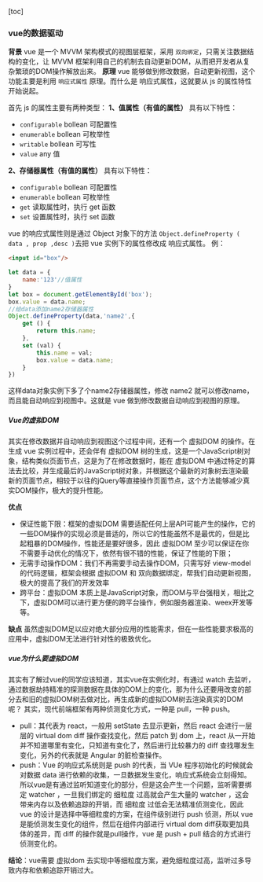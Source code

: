 [toc]
### vue的数据驱动
**背景**
vue 是一个 MVVM 架构模式的视图层框架，采用 `双向绑定`，只需关注数据结构的变化，让 MVVM 框架利用自己的机制去自动更新DOM，从而把开发者从复杂繁琐的DOM操作解放出来。
**原理**
vue 能够做到修改数据，自动更新视图，这个功能主要是利用 `响应式属性` 原理。而什么是 响应式属性，这就要从 js 的属性特性开始说起。

首先 js 的属性主要有两种类型：
**1、值属性（有值的属性）**
具有以下特性：
* `configurable` bollean 可配置性 
* `enumerable` bollean 可枚举性 
* `writable` bollean 可写性 
* `value` any 值

**2、存储器属性（有值的属性）**
具有以下特性：
* `configurable` bollean 可配置性 
* `enumerable` bollean 可枚举性 
* `get` 读取属性时，执行 get 函数
* `set` 设置属性时，执行 set 函数 

vue 的响应式属性则是通过 Object 对象下的方法 `Object.defineProperty ( data , prop ,desc )`去把 vue 实例下的属性修改成 响应式属性。
例：
```html
<input id="box"/>
```
```js
let data = {
    name:'123'//值属性
}
let box = document.getElementById('box');
box.value = data.name;
//给data添加name2存储器属性
Object.defineProperty(data,'name2',{
    get () {
        return this.name;
    },
    set (val) {
        this.name = val;
        box.value = data.name;
    }
})
```
这样data对象实例下多了个name2存储器属性，修改 name2 就可以修改name，而且能自动响应到视图中。这就是 vue 做到修改数据自动响应到视图的原理。
##### Vue的虚拟DOM
其实在修改数据并自动响应到视图这个过程中间，还有一个 虚拟DOM 的操作。在生成 vue 实例过程中，还会伴有 虚拟DOM 树的生成，这是一个JavaScript树对象，结构类似页面节点，这是为了在修改数据时，能在 虚拟DOM 中通过特定的算法去比较，并生成最后的JavaScript树对象，并根据这个最新的对象树去渲染最新的页面节点，相较于以往的jQuery等直接操作页面节点，这个方法能够减少真实DOM操作，极大的提升性能。

**优点**
- 保证性能下限：框架的虚拟DOM 需要适配任何上层API可能产生的操作，它的一些DOM操作的实现必须是普适的，所以它的性能虽然不是最优的，但是比起粗暴的DOM操作，性能还是要好很多，因此 虚拟DOM 至少可以保证在你不需要手动优化的情况下，依然有很不错的性能，保证了性能的下限；
- 无需手动操作DOM：我们不再需要手动去操作DOM，只需写好 view-model 的代码逻辑，框架会根据 虚拟DOM 和 双向数据绑定，帮我们自动更新视图，极大的提高了我们的开发效率
- 跨平台：虚拟DOM 本质上是JavaScript对象，而DOM与平台强相关，相比之下，虚拟DOM可以进行更方便的跨平台操作，例如服务器渲染、weex开发等等。

**缺点**
虽然虚拟DOM足以应对绝大部分应用的性能需求，但在一些性能要求极高的应用中，虚拟DOM无法进行针对性的极致优化。

##### vue为什么要虚拟DOM
其实有了解过vue的同学应该知道，其实vue在实例化时，有通过 watch 去监听，通过数据劫持精准的探测数据在具体的DOM上的变化，那为什么还要用改变的部分去和旧的虚拟DOM树去做对比，再生成新的虚拟DOM树去渲染真实的DOM呢？
其实，现代前端框架有两种侦测变化方式，一种是 pull，一种 push。
- pull：其代表为 react，一般用 setState 去显示更新，然后 react 会进行一层层的 virtual dom diff 操作查找变化，然后 patch 到 dom 上，react 从一开始并不知道哪里有变化，只知道有变化了，然后进行比较暴力的 diff 查找哪发生变化，另外的代表就是 Angular 的脏检查操作。
- push：Vue 的响应式系统则是 push 的代表，当 VUe 程序初始化的时候就会对数据 data 进行依赖的收集，一旦数据发生变化，响应式系统会立刻得知。所以vue是有通过监听知道变化的部分，但是这会产生一个问题，监听需要绑定 watcher ，一旦我们绑定的 细粒度 过高就会产生大量的 watcher ，这会带来内存以及依赖追踪的开销，而 细粒度 过低会无法精准侦测变化，因此 vue 的设计是选择中等细粒度的方案，在组件级别进行 push 侦测，所以 vue 是能侦测发生变化的组件，然后在组件内部进行 virtual dom diff获取更加具体的差异，而 diff 的操作就是pull操作，vue 是 push + pull 结合的方式进行侦测变化的。

**结论**：vue需要 虚拟dom 去实现中等细粒度方案，避免细粒度过高，监听过多导致内存和依赖追踪开销过大。 